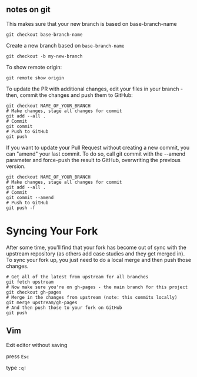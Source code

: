 ## notes on git

This makes sure that your new branch is based on base-branch-name

`git checkout base-branch-name`

Create a new branch based on `base-branch-name`

`git checkout -b my-new-branch`

To show remote origin:

`git remote show origin`

To update the PR with additional changes, edit your files in your branch - then, commit the changes and push them to GitHub:
```
git checkout NAME_OF_YOUR_BRANCH
# Make changes, stage all changes for commit
git add --all .
# Commit
git commit
# Push to GitHub
git push
```

If you want to update your Pull Request without creating a new commit, you can "amend" your last commit. To do so, call git commit with the --amend parameter and force-push the result to GitHub, overwriting the previous version.

```
git checkout NAME_OF_YOUR_BRANCH
# Make changes, stage all changes for commit
git add --all .
# Commit
git commit --amend
# Push to GitHub
git push -f
```

# Syncing Your Fork

After some time, you'll find that your fork has become out of sync with the upstream repository (as others add case studies and they get merged in). To sync your fork up, you just need to do a local merge and then push those changes. 

```
# Get all of the latest from upstream for all branches
git fetch upstream
# Now make sure you're on gh-pages - the main branch for this project
git checkout gh-pages
# Merge in the changes from upstream (note: this commits locally)
git merge upstream/gh-pages
# And then push those to your fork on GitHub
git push
```

## Vim
Exit editor without saving

press `Esc`

type `:q!`
